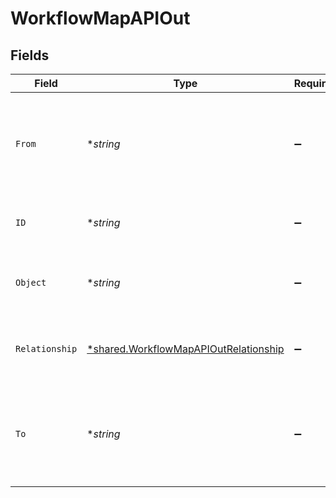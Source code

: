 # WorkflowMapAPIOut


## Fields

| Field                                                                                                | Type                                                                                                 | Required                                                                                             | Description                                                                                          | Example                                                                                              |
| ---------------------------------------------------------------------------------------------------- | ---------------------------------------------------------------------------------------------------- | ---------------------------------------------------------------------------------------------------- | ---------------------------------------------------------------------------------------------------- | ---------------------------------------------------------------------------------------------------- |
| `From`                                                                                               | **string*                                                                                            | :heavy_minus_sign:                                                                                   | The unique ID of the source workflow of the workflow map relationship                                | a1b2c3d4                                                                                             |
| `ID`                                                                                                 | **string*                                                                                            | :heavy_minus_sign:                                                                                   | The unique ID of this Risk Cloud resource                                                            | a1b2c3d4                                                                                             |
| `Object`                                                                                             | **string*                                                                                            | :heavy_minus_sign:                                                                                   | Identifies the type of object this data represents                                                   | workflow-map                                                                                         |
| `Relationship`                                                                                       | [*shared.WorkflowMapAPIOutRelationship](../../../pkg/models/shared/workflowmapapioutrelationship.md) | :heavy_minus_sign:                                                                                   | The type of the relationship between workflows                                                       | ONE_TO_MANY                                                                                          |
| `To`                                                                                                 | **string*                                                                                            | :heavy_minus_sign:                                                                                   | The unique ID of the destination workflow of the workflow map relationship                           | a1b2c3d4                                                                                             |